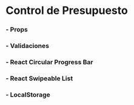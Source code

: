 # Control de Presupuesto

### - Props

### - Validaciones

### - React Circular Progress Bar

### - React Swipeable List

### - LocalStorage
